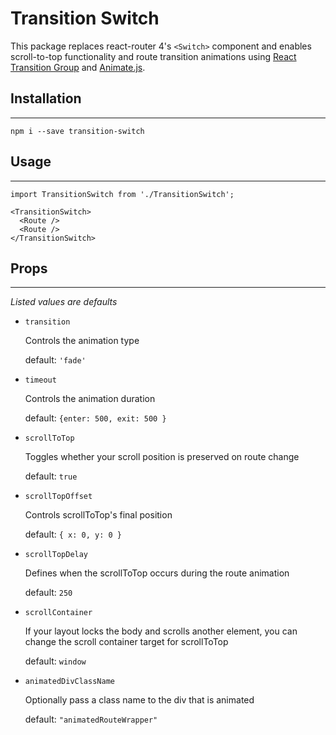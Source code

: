 # Transition Switch

This package replaces react-router 4's `<Switch>` component and enables scroll-to-top functionality and route transition animations using [React Transition Group](https://github.com/reactjs/react-transition-group) and
[Animate.js](https://github.com/animatedjs/animated).

## Installation
---
`npm i --save transition-switch`

## Usage
---
```
import TransitionSwitch from './TransitionSwitch';
```
```
<TransitionSwitch>
  <Route />
  <Route />
</TransitionSwitch>
```

## Props
---
_Listed values are defaults_

- `transition`

  Controls the animation type

  default: `'fade'`

- `timeout`

  Controls the animation duration

  default: `{enter: 500, exit: 500 }`

- `scrollToTop`

  Toggles whether your scroll position is preserved on route change

  default: `true`

- `scrollTopOffset`

  Controls scrollToTop's final position

  default: `{ x: 0, y: 0 }`

- `scrollTopDelay`

  Defines when the scrollToTop occurs during the route animation

  default: `250`


- `scrollContainer`

  If your layout locks the body and scrolls another element, you can change the scroll container target for scrollToTop

  default: `window`

- `animatedDivClassName`

  Optionally pass a class name to the div that is animated

  default: `"animatedRouteWrapper"`
